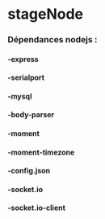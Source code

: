 # stageNode

### Dépendances nodejs : 

####       -express

####       -serialport

####       -mysql

####       -body-parser

####       -moment

####       -moment-timezone

####       -config.json

####       -socket.io

####       -socket.io-client